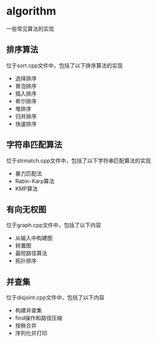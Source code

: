 # algorithm
一些常见算法的实现

## 排序算法
位于sort.cpp文件中，包括了以下排序算法的实现
- 选择排序
- 冒泡排序
- 插入排序
- 希尔排序
- 堆排序
- 归并排序
- 快速排序

## 字符串匹配算法
位于strmatch.cpp文件中，包括了以下字符串匹配算法的实现
- 暴力匹配法
- Rabin-Karp算法
- KMP算法

## 有向无权图
位于graph.cpp文件中，包括了以下内容
- 从输入中构建图
- 转置图
- 最短路径算法
- 拓扑排序

## 并查集
位于disjoint.cpp文件中，包括了以下内容
- 构建并查集
- find操作和路径压缩
- 按秩合并
- 序列化并打印